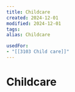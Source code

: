 ```yaml
---
title: Childcare
created: 2024-12-01
modified: 2024-12-01
tags: 
alias: Childcare

usedFor:
- "[[3103 Child care]]"
---
```

# Childcare
